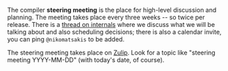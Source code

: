 The compiler **steering meeting** is the place for high-level
discussion and planning. The meeting takes place every three weeks --
so twice per release. There is a [thread on internals][internals]
where we discuss what we will be talking about and also scheduling
decisions; there is also a calendar invite, you can ping
`@nikomatsakis` to be added.

[internals]: https://internals.rust-lang.org/t/compiler-steering-meeting/8588

The steering meeting takes place on [Zulip](chat-platform.md).  Look
for a topic like "steering meeting YYYY-MM-DD" (with today's date, of
course).




